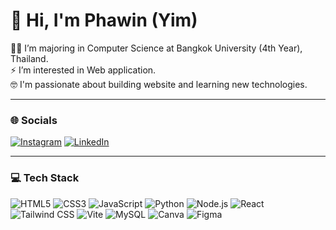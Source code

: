 # 👋 Hi, I'm Phawin (Yim)

🧑‍💻 I’m majoring in Computer Science at Bangkok University (4th Year), Thailand.  
⚡ I’m interested in Web application.  
🤓 I'm passionate about building website and learning new technologies.

---

### 🌐 Socials

[![Instagram](https://img.shields.io/badge/Instagram-E4405F?style=for-the-badge&logo=instagram&logoColor=white)]([https://instagram.com/your_instagram](https://www.instagram.com/phawin_ts/))
[![LinkedIn](https://img.shields.io/badge/LinkedIn-0077B5?style=for-the-badge&logo=linkedin&logoColor=white)]([https://linkedin.com/in/your_linkedin](http://www.linkedin.com/in/phawin-thongsen-7b4a2126a))

---

### 💻 Tech Stack

![HTML5](https://img.shields.io/badge/HTML5-E34F26?style=for-the-badge&logo=html5&logoColor=white)
![CSS3](https://img.shields.io/badge/CSS3-1572B6?style=for-the-badge&logo=css3&logoColor=white)
![JavaScript](https://img.shields.io/badge/JAVASCRIPT-F7DF1E?style=for-the-badge&logo=javascript&logoColor=black)
![Python](https://img.shields.io/badge/PYTHON-3776AB?style=for-the-badge&logo=python&logoColor=white)
![Node.js](https://img.shields.io/badge/NODE.JS-339933?style=for-the-badge&logo=node.js&logoColor=white)
![React](https://img.shields.io/badge/REACT-61DAFB?style=for-the-badge&logo=react&logoColor=black)
![Tailwind CSS](https://img.shields.io/badge/TAILWINDCSS-06B6D4?style=for-the-badge&logo=tailwind-css&logoColor=white)
![Vite](https://img.shields.io/badge/VITE-646CFF?style=for-the-badge&logo=vite&logoColor=white)
![MySQL](https://img.shields.io/badge/MYSQL-4479A1?style=for-the-badge&logo=mysql&logoColor=white)
![Canva](https://img.shields.io/badge/CANVA-00C4CC?style=for-the-badge&logo=canva&logoColor=white)
![Figma](https://img.shields.io/badge/FIGMA-F24E1E?style=for-the-badge&logo=figma&logoColor=white)
